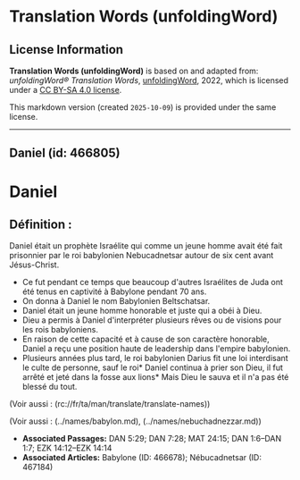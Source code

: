 # Translation Words (unfoldingWord)

## License Information

**Translation Words (unfoldingWord)** is based on and adapted from: _unfoldingWord® Translation Words_, [unfoldingWord](https://unfoldingword.org/utw), 2022, which is licensed under a [CC BY-SA 4.0 license](https://creativecommons.org/licenses/by-sa/4.0/legalcode.en).

This markdown version (created `2025-10-09`) is provided under the same license.



--------------------------------

## Daniel (id: 466805)

Daniel
======

Définition :
------------

Daniel était un prophète Israélite qui comme un jeune homme avait été fait prisonnier par le roi babylonien Nebucadnetsar autour de six cent avant Jésus\-Christ.

* Ce fut pendant ce temps que beaucoup d'autres Israélites de Juda ont été tenus en captivité à Babylone pendant 70 ans.
* On donna à Daniel le nom Babylonien Beltschatsar.
* Daniel était un jeune homme honorable et juste qui a obéi à Dieu.
* Dieu a permis à Daniel d'interpréter plusieurs rêves ou de visions pour les rois babyloniens.
* En raison de cette capacité et à cause de son caractère honorable, Daniel a reçu une position haute de leadership dans l'empire babylonien.
* Plusieurs années plus tard, le roi babylonien Darius fit une loi interdisant le culte de personne, sauf le roi\* Daniel continua à prier son Dieu, il fut arrêté et jeté dans la fosse aux lions\* Mais Dieu le sauva et il n'a pas été blessé du tout.

(Voir aussi : (rc://fr/ta/man/translate/translate\-names))

(Voir aussi : (../names/babylon.md), (../names/nebuchadnezzar.md))

* **Associated Passages:** DAN 5:29; DAN 7:28; MAT 24:15; DAN 1:6–DAN 1:7; EZK 14:12–EZK 14:14
* **Associated Articles:** Babylone (ID: 466678); Nébucadnetsar (ID: 467184)

